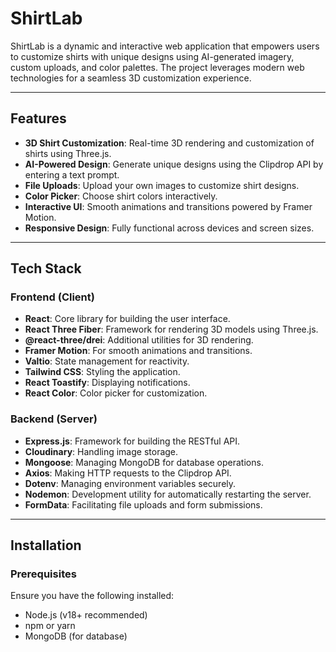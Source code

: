 # ShirtLab

ShirtLab is a dynamic and interactive web application that empowers users to customize shirts with unique designs using AI-generated imagery, custom uploads, and color palettes. The project leverages modern web technologies for a seamless 3D customization experience.

---

## Features

- **3D Shirt Customization**: Real-time 3D rendering and customization of shirts using Three.js.
- **AI-Powered Design**: Generate unique designs using the Clipdrop API by entering a text prompt.
- **File Uploads**: Upload your own images to customize shirt designs.
- **Color Picker**: Choose shirt colors interactively.
- **Interactive UI**: Smooth animations and transitions powered by Framer Motion.
- **Responsive Design**: Fully functional across devices and screen sizes.

---

## Tech Stack

### Frontend (Client)
- **React**: Core library for building the user interface.
- **React Three Fiber**: Framework for rendering 3D models using Three.js.
- **@react-three/drei**: Additional utilities for 3D rendering.
- **Framer Motion**: For smooth animations and transitions.
- **Valtio**: State management for reactivity.
- **Tailwind CSS**: Styling the application.
- **React Toastify**: Displaying notifications.
- **React Color**: Color picker for customization.

### Backend (Server)
- **Express.js**: Framework for building the RESTful API.
- **Cloudinary**: Handling image storage.
- **Mongoose**: Managing MongoDB for database operations.
- **Axios**: Making HTTP requests to the Clipdrop API.
- **Dotenv**: Managing environment variables securely.
- **Nodemon**: Development utility for automatically restarting the server.
- **FormData**: Facilitating file uploads and form submissions.

---

## Installation

### Prerequisites
Ensure you have the following installed:
- Node.js (v18+ recommended)
- npm or yarn
- MongoDB (for database)

